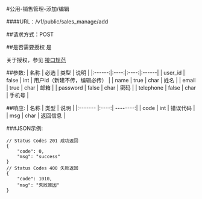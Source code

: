 #公用-销售管理-添加/编辑

####URL：/v1/public/sales_manage/add

##请求方式：POST

##是否需要授权
是

关于授权，参见 [接口规范][1]

##参数:
| 名称 | 必选 | 类型 | 说明 |
|:------:|:----:|:----:|:------|
| user_id | false | int | 用户id（新建不传，编辑必传） |
| name  | true | char | 姓名 |
| email | true | char | 邮箱 |
| password | false | char | 密码 |
| telephone | false | char | 手机号 |

##响应:
| 名称  | 类型  | 说明 |
|:------- |:----:| --------:|
| code    | int  |  错误代码 |
| msg     | char |  返回信息 |

###JSON示例:
```
// Status Codes 201 成功返回
{
    "code": 0,
    "msg": "success"
}
// Status Codes 400 失败返回
{
    "code": 1010,
    "msg": "失败原因"
}
```
[1]: ../read/auth.html